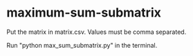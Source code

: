# maximum-sum-submatrix

Put the matrix in matrix.csv. Values must be comma separated.

Run "python max_sum_submatrix.py" in the terminal.
